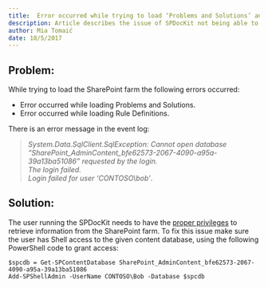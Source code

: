 ```yaml
---
title:  Error occurred while trying to load ‘Problems and Solutions’ and ‘Rule Definitions’
description: Article describes the issue of SPDocKit not being able to load Problems and Solutions and Rule Definitions.
author: Mia Tomaić
date: 18/5/2017
---
```


## Problem:
While trying to load the SharePoint farm the following errors occurred:
* Error occurred while loading Problems and Solutions.
* Error occurred while loading Rule Definitions.

There is an error message in the event log:
> *System.Data.SqlClient.SqlException: Cannot open database “SharePoint_AdminContent_bfe62573-2067-4090-a95a-39a13ba51086” requested by the login.  
The login failed.  
Login failed for user ‘CONTOSO\bob’*.

## Solution:
The user running the SPDocKit needs to have the [proper privileges](#internal/requirements/sharepoint-on-premises-user-permissions-requirements) to retrieve information from the SharePoint farm. To fix this issue make sure the user has Shell access to the given content database, using the following PowerShell code to grant access:
```
$spcdb = Get-SPContentDatabase SharePoint_AdminContent_bfe62573-2067-4090-a95a-39a13ba51086
Add-SPShellAdmin -UserName CONTOSO\Bob -Database $spcdb
```